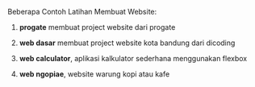 Beberapa Contoh Latihan Membuat Website:

1. **progate**      membuat project website dari progate

2. **web dasar**    membuat project website kota bandung dari dicoding

3. **web calculator**,    aplikasi kalkulator sederhana menggunakan flexbox

4. **web ngopiae**,   website warung kopi atau kafe
